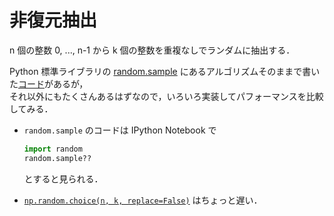 非復元抽出
==========

n 個の整数 0, ..., n-1 から k 個の整数を重複なしでランダムに抽出する．

Python 標準ライブラリの [random.sample](https://docs.python.org/2.7/library/random.html#random.sample)
にあるアルゴリズムそのままで書いた[コード](https://github.com/QuantEcon/QuantEcon.py/blob/42697210bc975734885aee3cc43507aa14c22e06/quantecon/random_mc.py#L169)があるが，\
それ以外にもたくさんあるはずなので，いろいろ実装してパフォーマンスを比較してみる．

* `random.sample` のコードは IPython Notebook で

  ```python
  import random
  random.sample??
  ```

  とすると見られる．

* [`np.random.choice(n, k, replace=False)`](http://docs.scipy.org/doc/numpy/reference/generated/numpy.random.choice.html)
  はちょっと遅い．
